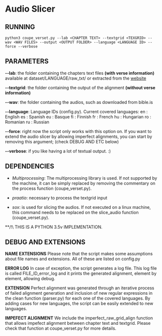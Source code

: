 # Audio Slicer

## RUNNING
~~~~
python3 coupe_verset.py --lab <CHAPTER TEXT> --textgrid <TEXGRID> --wav <WAV FILES> --output <OUTPUT FOLDER> --language <LANGUAGE ID> --force --verbose
~~~~

## PARAMETERS

**--lab**: the folder containing the chapters text files **(with verse information)** available at dataset/LANGUAGE/raw_txt/ or extracted from the [website](https://www.faithcomesbyhearing.com/audio-bibles/bible-recordings)

**--textgrid**: the folder containing the output of the alignment **(without verse information)**

**--wav**: the folder containing the audios, such as downloaded from bible.is 

**--language**: Language IDs (config.py). Current covered languages:
     en : English
     es : Spanish
     eu : Basque
     fi : Finnish
     fr : French
     hu : Hungarian
     ro : Romanian
     ru : Russian

**--force**: right now the script only works with this option on. If you want to extend the audio slicer by allowing imperfect alignments, you can start by removing this argument; (check DEBUG AND ETC below)

**--verbose**: if you like having a lot of textual output. :)

## DEPENDENCIES

* *Multiprocessing*: The multiprocessing library is used. If not supported by the machine, it can be simply replaced by removing the commentary on the process function (coupe_verset.py).

* *praatio*: necessary to process the textgrid input

* *sox*: is used for slicing the audios. If not executed on a linux machine, this command needs to be replaced on the slice_audio function (coupe_verset.py).

**/!\ THIS IS A PYTHON 3.5v IMPLEMENTATION.

## DEBUG AND EXTENSIONS

**NAME EXTENSIONS** Please note that the script makes some assumptions about file names and extensions. All of these are listed on config.py

**ERROR LOG** In case of exception, the script generates a log file. This log file is called FILE_ID_error_log and it prints the generated alignment, element by element, allowing debug.

**EXTENSION** Perfect alignment was generated through an iterative process of failed alignment generation and inclusion of new regular expressions in the clean function (parser.py) for each one of the covered languages. By adding cases for new languages, the script can be easily extended to new languages.

**IMPEFECT ALIGNMENT** We include the imperfect_raw_grid_align function that allows impefect alignment between chapter text and textgrid. Please check that function at coupe_verset.py for more details. 

